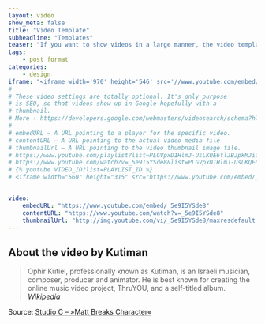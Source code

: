 ```yaml
---
layout: video
show_meta: false
title: "Video Template"
subheadline: "Templates"
teaser: "If you want to show videos in a large manner, the video template is the right choice."
tags:
    - post format
categories:
    - design
iframe: "<iframe width='970' height='546' src='//www.youtube.com/embed/_5e9I5YSde8' frameborder='0' allowfullscreen></iframe>"
#
# These video settings are totally optional. It's only purpose
# is SEO, so that videos show up in Google hopefully with a 
# thumbnail.
# More › https://developers.google.com/webmasters/videosearch/schema?hl=en&rd=1
#
# embedURL – A URL pointing to a player for the specific video.
# contentURL – A URL pointing to the actual video media file
# thumbnailUrl – A URL pointing to the video thumbnail image file.
# https://www.youtube.com/playlist?list=PLGVpxD1HlmJ-UsLKQE6tlJBJpkMJiziPy
# https://www.youtube.com/watch?v=_5e9I5YSde8&list=PLGVpxD1HlmJ-UsLKQE6tlJBJpkMJiziPy
# {% youtube VIDEO_ID?list=PLAYLIST_ID %}
# <iframe width="560" height="315" src="https://www.youtube.com/embed/_5e9I5YSde8" title="YouTube video player" frameborder="0" allow="accelerometer; autoplay; clipboard-write; encrypted-media; gyroscope; picture-in-picture; web-share" allowfullscreen></iframe>


video:
    embedURL: "https://www.youtube.com/embed/_5e9I5YSde8"
    contentURL: "https://www.youtube.com/watch?v=_5e9I5YSde8"
    thumbnailUrl: "http://img.youtube.com/vi/_5e9I5YSde8/maxresdefault.jpg"
---
```

<!--more-->

## About the video by Kutiman

> Ophir Kutiel, professionally known as Kutiman, is an Israeli musician, composer, producer and animator. He is best known for creating the online music video project, ThruYOU, and a self-titled album. <cite>[Wikipedia](http://en.wikipedia.org/wiki/Kutiman)</cite>



Source: [Studio C – »Matt Breaks Character«](https://www.youtube.com/watch?v=_5e9I5YSde8)
